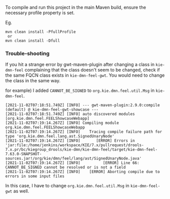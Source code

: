 To compile and run this project in the main Maven build, ensure the necessary profile property is set.

Eg.

```
mvn clean install -PfullProfile
 or
mvn clean install -Dfull
```

### Trouble-shooting
If you hit a strange error by gwt-maven-plugin after changing a class in `kie-dmn-feel` complaining that the class doesn't seem to be changed, check if the same FQCN class exists in `kie-dmn-feel-gwt`. You would need to change the class in the same way.

for example)
I added `CANNOT_BE_SIGNED` to `org.kie.dmn.feel.util.Msg` in `kie-dmn-feel`.

```
[2021-11-02T07:18:51.749Z] [INFO] --- gwt-maven-plugin:2.9.0:compile (default) @ kie-dmn-feel-gwt-showcase ---
[2021-11-02T07:18:51.749Z] [INFO] auto discovered modules [org.kie.dmn.feel.FEELShowcaseWebapp]
[2021-11-02T07:19:14.267Z] [INFO] Compiling module org.kie.dmn.feel.FEELShowcaseWebapp
[2021-11-02T07:19:14.267Z] [INFO]    Tracing compile failure path for type 'org.kie.dmn.feel.lang.ast.SignedUnaryNode'
[2021-11-02T07:19:14.267Z] [INFO]       [ERROR] Errors in 'jar:file:/home/jenkins/workspace/KIE/7.x/pullrequest/drools-7.x.pr/bc/kiegroup_drools/kie-dmn/kie-dmn-feel/target/kie-dmn-feel-7.63.0-SNAPSHOT-sources.jar!/org/kie/dmn/feel/lang/ast/SignedUnaryNode.java'
[2021-11-02T07:19:14.267Z] [INFO]          [ERROR] Line 66: CANNOT_BE_SIGNED cannot be resolved or is not a field
[2021-11-02T07:19:14.267Z] [INFO]    [ERROR] Aborting compile due to errors in some input files
```

In this case, I have to change `org.kie.dmn.feel.util.Msg` in `kie-dmn-feel-gwt` as well.
